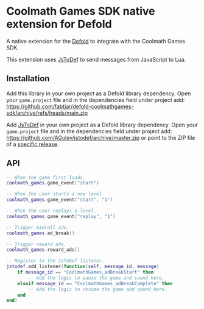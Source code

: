 # Coolmath Games SDK native extension for Defold

A native extension for the [Defold](https://defold.com) to integrate with the Coolmath Games SDK.

This extension uses [JsToDef](https://github.com/AGulev/jstodef) to send messages from JavaScript to Lua.

## Installation

Add this library in your own project as a Defold library dependency. Open your `game.project` file and in the dependencies field under project add:
https://github.com/fabtjar/defold-coolmathgames-sdk/archive/refs/heads/main.zip

Add [JsToDef](https://github.com/AGulev/jstodef) in your own project as a Defold library dependency. Open your `game.project` file and in the dependencies field under project add: https://github.com/AGulev/jstodef/archive/master.zip
or point to the ZIP file of a [specific release](https://github.com/AGulev/jstodef/releases).

## API

```lua
-- When the game first loads.
coolmath_games.game_event("start")

-- When the user starts a new level.
coolmath_games.game_event("start", "1")

-- When the user replays a level.
coolmath_games.game_event("replay", "1")

-- Trigger midroll ads.
coolmath_games.ad_break()

-- Trigger reward ads.
coolmath_games.reward_ads()

-- Register to the JsToDef listener.
jstodef.add_listener(function(self, message_id, message)  
    if message_id == "CoolmathGames_adBreakStart" then
        -- Add the logic to pause the game and sound here.
    elseif message_id == "CoolmathGames_adBreakComplete" then
        -- Add the logic to resume the game and sound here.
    end
end)
```

